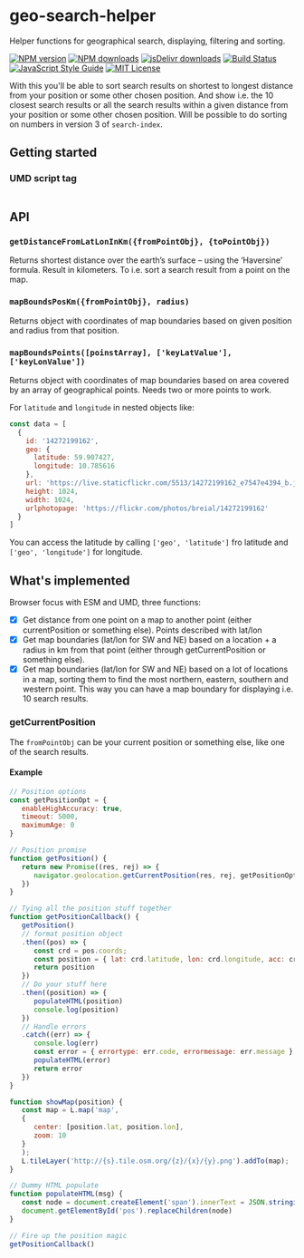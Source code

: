 # geo-search-helper
Helper functions for geographical search, displaying, filtering and sorting.

[![NPM version][npm-version-image]][npm-url]
[![NPM downloads][npm-downloads-image]][npm-url]
[![jsDelivr downloads](https://data.jsdelivr.com/v1/package/npm/geo-search-helper/badge?style=rounded)](https://www.jsdelivr.com/package/npm/geo-search-helper)
[![Build Status][CI-image]][CI-url]
[![JavaScript Style Guide][standardjs-image]][standardjs-url]
[![MIT License][license-image]][license-url]

With this you'll be able to sort search results on shortest to longest distance from your position or some other chosen position. And show i.e. the 10 closest search results or all the search results within a given distance from your position or some other chosen position. Will be possible to do sorting on numbers in version 3 of `search-index`.

## Getting started

### UMD script tag

```HTML

```

## API

### `getDistanceFromLatLonInKm({fromPointObj}, {toPointObj})`

Returns shortest distance over the earth’s surface – using the ‘Haversine’ formula. Result in kilometers. To i.e. sort a search result from a point on the map.

### `mapBoundsPosKm({fromPointObj}, radius)`

Returns object with coordinates of map boundaries based on given position and radius from that position.

### `mapBoundsPoints([poinstArray], ['keyLatValue'], ['keyLonValue'])`

Returns object with coordinates of map boundaries based on area covered by an array of geographical points. Needs two or more points to work.

For `latitude` and `longitude` in nested objects like:

```javaScript
const data = [
  {
    id: '14272199162',
    geo: {
      latitude: 59.907427,
      longitude: 10.785616
    },
    url: 'https://live.staticflickr.com/5513/14272199162_e7547e4394_b.jpg',
    height: 1024,
    width: 1024,
    urlphotopage: 'https://flickr.com/photos/breial/14272199162'
  }
]
```

You can access the latitude by calling `['geo', 'latitude']` fro latitude and `['geo', 'longitude']` for longitude.

## What's implemented

Browser focus with ESM and UMD, three functions:

* [x] Get distance from one point on a map to another point (either currentPosition or something else). Points described with lat/lon
* [x] Get map boundaries (lat/lon for SW and NE) based on a location + a radius in km from that point (either through getCurrentPosition or something else).
* [x] Get map boundaries (lat/lon for SW and NE) based on a lot of locations in a map, sorting them to find the most northern, eastern, southern and western point. This way you can have a map boundary for displaying i.e. 10 search results.

### getCurrentPosition

The `fromPointObj` can be your current position or something else, like one of the search results.

#### Example

```javaScript
// Position options
const getPositionOpt = {
   enableHighAccuracy: true,
   timeout: 5000,
   maximumAge: 0
}

// Position promise
function getPosition() {
   return new Promise((res, rej) => {
      navigator.geolocation.getCurrentPosition(res, rej, getPositionOpt)
   })
}

// Tying all the position stuff together
function getPositionCallback() {
   getPosition()
   // format position object
   .then((pos) => {
      const crd = pos.coords;
      const position = { lat: crd.latitude, lon: crd.longitude, acc: crd.accuracy }          
      return position
   })
   // Do your stuff here
   .then((position) => {
      populateHTML(position)
      console.log(position)
   })
   // Handle errors
   .catch((err) => {
      console.log(err)
      const error = { errortype: err.code, errormessage: err.message }
      populateHTML(error)
      return error
   })
}

function showMap(position) {
   const map = L.map('map',
   {
      center: [position.lat, position.lon],
      zoom: 10
   }
   );
   L.tileLayer('http://{s}.tile.osm.org/{z}/{x}/{y}.png').addTo(map);
}

// Dummy HTML populate
function populateHTML(msg) {
   const node = document.createElement('span').innerText = JSON.stringify(msg, 2, ' ')
   document.getElementById('pos').replaceChildren(node)
}

// Fire up the position magic
getPositionCallback()
```

[license-image]: https://img.shields.io/badge/license-MIT-blue.svg?style=flat
[license-url]: LICENSE
[npm-url]: https://npmjs.org/package/geo-search-helper
[npm-version-image]: https://img.shields.io/npm/v/geo-search-helper.svg?style=flat
[npm-downloads-image]: https://img.shields.io/npm/dm/geo-search-helper.svg?style=flat
[CI-url]: https://github.com/eklem/geo-search-helper/actions/workflows/tests.yml
[CI-image]: https://github.com/eklem/geo-search-helper/actions/workflows/tests.yml/badge.svg
[standardjs-url]: https://standardjs.com
[standardjs-image]: https://img.shields.io/badge/code_style-standard-brightgreen.svg?style=rounded